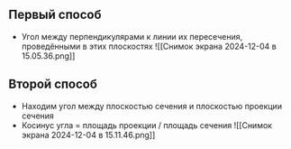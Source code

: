 ## Первый способ
- Угол между перпендикулярами к линии их пересечения, проведёнными в этих плоскостях 
![[Снимок экрана 2024-12-04 в 15.05.36.png]]
## Второй способ
- Находим угол между плоскостью сечения и плоскостью проекции сечения
- Косинус угла = площадь проекции / площадь сечения 
![[Снимок экрана 2024-12-04 в 15.11.46.png]]